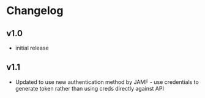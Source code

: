 # Changelog

## v1.0

- initial release

## v1.1

- Updated to use new authentication method by JAMF - use credentials to generate token rather than using creds directly against API
